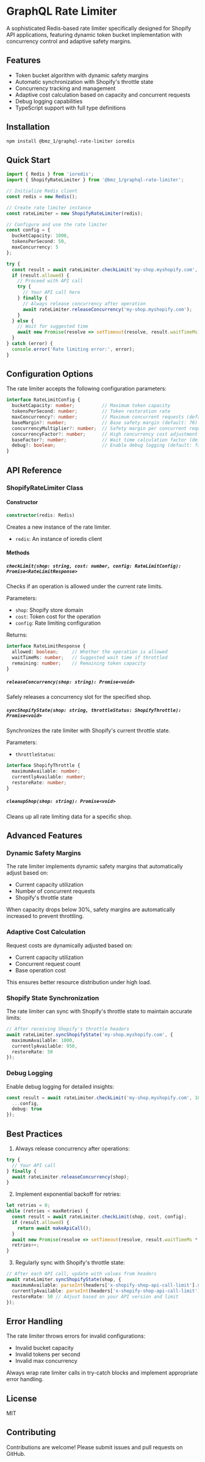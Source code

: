 # GraphQL Rate Limiter

A sophisticated Redis-based rate limiter specifically designed for Shopify API applications, featuring dynamic token bucket implementation with concurrency control and adaptive safety margins.

## Features

- Token bucket algorithm with dynamic safety margins
- Automatic synchronization with Shopify's throttle state
- Concurrency tracking and management
- Adaptive cost calculation based on capacity and concurrent requests
- Debug logging capabilities
- TypeScript support with full type definitions

## Installation

```bash
npm install @bmz_1/graphql-rate-limiter ioredis
```

## Quick Start

```typescript
import { Redis } from 'ioredis';
import { ShopifyRateLimiter } from '@bmz_1/graphql-rate-limiter';

// Initialize Redis client
const redis = new Redis();

// Create rate limiter instance
const rateLimiter = new ShopifyRateLimiter(redis);

// Configure and use the rate limiter
const config = {
  bucketCapacity: 1000,
  tokensPerSecond: 50,
  maxConcurrency: 5
};

try {
  const result = await rateLimiter.checkLimit('my-shop.myshopify.com', 10, config);
  if (result.allowed) {
    // Proceed with API call
    try {
      // Your API call here
    } finally {
      // Always release concurrency after operation
      await rateLimiter.releaseConcurrency('my-shop.myshopify.com');
    }
  } else {
    // Wait for suggested time
    await new Promise(resolve => setTimeout(resolve, result.waitTimeMs));
  }
} catch (error) {
  console.error('Rate limiting error:', error);
}
```

## Configuration Options

The rate limiter accepts the following configuration parameters:

```typescript
interface RateLimitConfig {
  bucketCapacity: number;          // Maximum token capacity
  tokensPerSecond: number;         // Token restoration rate
  maxConcurrency?: number;         // Maximum concurrent requests (default: 5)
  baseMargin?: number;             // Base safety margin (default: 70)
  concurrencyMultiplier?: number;  // Safety margin per concurrent request (default: 10)
  concurrencyFactor?: number;      // High concurrency cost adjustment (default: 0.2)
  baseFactor?: number;             // Wait time calculation factor (default: 1.1)
  debug?: boolean;                 // Enable debug logging (default: false)
}
```

## API Reference

### ShopifyRateLimiter Class

#### Constructor

```typescript
constructor(redis: Redis)
```

Creates a new instance of the rate limiter.

- `redis`: An instance of ioredis client

#### Methods

##### `checkLimit(shop: string, cost: number, config: RateLimitConfig): Promise<RateLimitResponse>`

Checks if an operation is allowed under the current rate limits.

Parameters:
- `shop`: Shopify store domain
- `cost`: Token cost for the operation
- `config`: Rate limiting configuration

Returns:
```typescript
interface RateLimitResponse {
  allowed: boolean;     // Whether the operation is allowed
  waitTimeMs: number;   // Suggested wait time if throttled
  remaining: number;    // Remaining token capacity
}
```

##### `releaseConcurrency(shop: string): Promise<void>`

Safely releases a concurrency slot for the specified shop.

##### `syncShopifyState(shop: string, throttleStatus: ShopifyThrottle): Promise<void>`

Synchronizes the rate limiter with Shopify's current throttle state.

Parameters:
- `throttleStatus`:
```typescript
interface ShopifyThrottle {
  maximumAvailable: number;
  currentlyAvailable: number;
  restoreRate: number;
}
```

##### `cleanupShop(shop: string): Promise<void>`

Cleans up all rate limiting data for a specific shop.

## Advanced Features

### Dynamic Safety Margins

The rate limiter implements dynamic safety margins that automatically adjust based on:
- Current capacity utilization
- Number of concurrent requests
- Shopify's throttle state

When capacity drops below 30%, safety margins are automatically increased to prevent throttling.

### Adaptive Cost Calculation

Request costs are dynamically adjusted based on:
- Current capacity utilization
- Concurrent request count
- Base operation cost

This ensures better resource distribution under high load.

### Shopify State Synchronization

The rate limiter can sync with Shopify's throttle state to maintain accurate limits:

```typescript
// After receiving Shopify's throttle headers
await rateLimiter.syncShopifyState('my-shop.myshopify.com', {
  maximumAvailable: 1000,
  currentlyAvailable: 950,
  restoreRate: 50
});
```

### Debug Logging

Enable debug logging for detailed insights:

```typescript
const result = await rateLimiter.checkLimit('my-shop.myshopify.com', 10, {
  ...config,
  debug: true
});
```

## Best Practices

1. Always release concurrency after operations:
```typescript
try {
  // Your API call
} finally {
  await rateLimiter.releaseConcurrency(shop);
}
```

2. Implement exponential backoff for retries:
```typescript
let retries = 0;
while (retries < maxRetries) {
  const result = await rateLimiter.checkLimit(shop, cost, config);
  if (result.allowed) {
    return await makeApiCall();
  }
  await new Promise(resolve => setTimeout(resolve, result.waitTimeMs * Math.pow(2, retries)));
  retries++;
}
```

3. Regularly sync with Shopify's throttle state:
```typescript
// After each API call, update with values from headers
await rateLimiter.syncShopifyState(shop, {
  maximumAvailable: parseInt(headers['x-shopify-shop-api-call-limit'].split('/')[1]),
  currentlyAvailable: parseInt(headers['x-shopify-shop-api-call-limit'].split('/')[0]),
  restoreRate: 50 // Adjust based on your API version and limit
});
```

## Error Handling

The rate limiter throws errors for invalid configurations:
- Invalid bucket capacity
- Invalid tokens per second
- Invalid max concurrency

Always wrap rate limiter calls in try-catch blocks and implement appropriate error handling.

## License

MIT

## Contributing

Contributions are welcome! Please submit issues and pull requests on GitHub.
